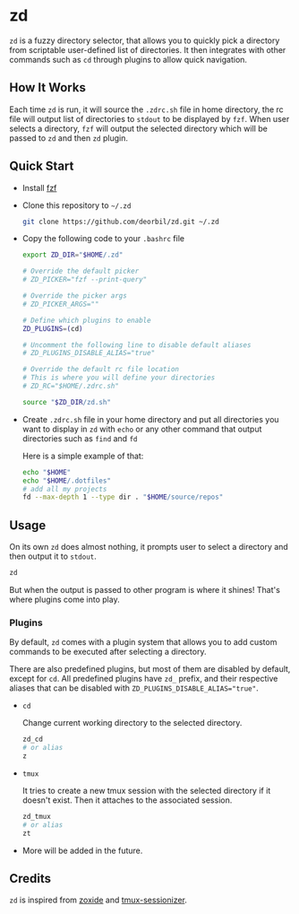 # zd

`zd` is a fuzzy directory selector, that allows you to quickly pick a directory from scriptable user-defined list of directories. It then integrates with other commands such as `cd` through plugins to allow quick navigation.

## How It Works

Each time `zd` is run, it will source the `.zdrc.sh` file in home directory, the rc file will output list of directories to `stdout` to be displayed by `fzf`. When user selects a directory, `fzf` will output the selected directory which will be passed to `zd` and then `zd` plugin.

## Quick Start

- Install [fzf](https://github.com/junegunn/fzf)

- Clone this repository to `~/.zd`

  ```bash
  git clone https://github.com/deorbil/zd.git ~/.zd
  ```

- Copy the following code to your `.bashrc` file

  ```bash
  export ZD_DIR="$HOME/.zd"

  # Override the default picker
  # ZD_PICKER="fzf --print-query"

  # Override the picker args
  # ZD_PICKER_ARGS=""

  # Define which plugins to enable
  ZD_PLUGINS=(cd)

  # Uncomment the following line to disable default aliases
  # ZD_PLUGINS_DISABLE_ALIAS="true"

  # Override the default rc file location
  # This is where you will define your directories
  # ZD_RC="$HOME/.zdrc.sh"

  source "$ZD_DIR/zd.sh"
  ```

- Create `.zdrc.sh` file in your home directory and put all directories you want to display in `zd` with `echo` or any other command that output directories such as `find` and `fd`

  Here is a simple example of that:

  ```bash
  echo "$HOME"
  echo "$HOME/.dotfiles"
  # add all my projects
  fd --max-depth 1 --type dir . "$HOME/source/repos"
  ```

## Usage

On its own `zd` does almost nothing, it prompts user to select a directory and then output it to `stdout`.

```bash
zd
```

But when the output is passed to other program is where it shines! That's where plugins come into play.

### Plugins

By default, `zd` comes with a plugin system that allows you to add custom commands to be executed after selecting a directory.

There are also predefined plugins, but most of them are disabled by default, except for `cd`. All predefined plugins have `zd_` prefix, and their respective aliases that can be disabled with `ZD_PLUGINS_DISABLE_ALIAS="true"`.

- `cd`

  Change current working directory to the selected directory.

  ```bash
  zd_cd
  # or alias
  z
  ```

- `tmux`

  It tries to create a new tmux session with the selected directory if it doesn't exist. Then it attaches to the associated session.

  ```bash
  zd_tmux
  # or alias
  zt
  ```

- More will be added in the future.

## Credits

`zd` is inspired from [zoxide](https://github.com/ajeetdsouza/zoxide) and [tmux-sessionizer](https://github.com/ThePrimeagen/.dotfiles/blob/master/bin/.local/scripts/tmux-sessionizer).
